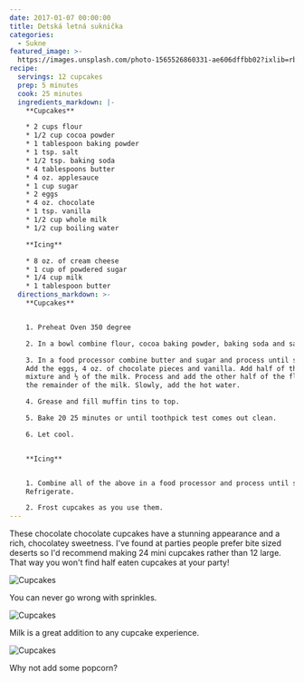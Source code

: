 ```yaml
---
date: 2017-01-07 00:00:00
title: Detská letná suknička
categories:
  - Sukne
featured_image: >-
  https://images.unsplash.com/photo-1565526860331-ae606dffbb02?ixlib=rb-1.2.1&ixid=eyJhcHBfaWQiOjEyMDd9&auto=format&fit=crop&w=634&q=80
recipe:
  servings: 12 cupcakes
  prep: 5 minutes
  cook: 25 minutes
  ingredients_markdown: |-
    **Cupcakes**

    * 2 cups flour
    * 1/2 cup cocoa powder
    * 1 tablespoon baking powder
    * 1 tsp. salt
    * 1/2 tsp. baking soda
    * 4 tablespoons butter
    * 4 oz. applesauce
    * 1 cup sugar
    * 2 eggs
    * 4 oz. chocolate
    * 1 tsp. vanilla
    * 1/2 cup whole milk
    * 1/2 cup boiling water

    **Icing**

    * 8 oz. of cream cheese
    * 1 cup of powdered sugar
    * 1/4 cup milk
    * 1 tablespoon butter
  directions_markdown: >-
    **Cupcakes**


    1. Preheat Oven 350 degree

    2. In a bowl combine flour, cocoa baking powder, baking soda and salt.

    3. In a food processor combine butter and sugar and process until smooth.
    Add the eggs, 4 oz. of chocolate pieces and vanilla. Add half of the flour
    mixture and ½ of the milk. Process and add the other half of the flour and
    the remainder of the milk. Slowly, add the hot water.

    4. Grease and fill muffin tins to top.

    5. Bake 20 25 minutes or until toothpick test comes out clean.

    6. Let cool.


    **Icing**


    1. Combine all of the above in a food processor and process until smooth.
    Refrigerate.

    2. Frost cupcakes as you use them.
---
```


These chocolate chocolate cupcakes have a stunning appearance and a rich, chocolatey sweetness. I've found at parties people prefer bite sized deserts so I'd recommend making 24 mini cupcakes rather than 12 large. That way you won't find half eaten cupcakes at your party\!

![Cupcakes](https://images.unsplash.com/photo-1448131063153-f1e240f98a72?w=1560&amp;h=940&amp;fit=crop)

You can never go wrong with sprinkles.

![Cupcakes](https://images.unsplash.com/photo-1420730614543-e39f93134b0d?w=1560&amp;h=940&amp;fit=crop)

Milk is a great addition to any cupcake experience.

![Cupcakes](https://images.unsplash.com/photo-1457508252818-162dc1934c2f?w=1560&amp;h=940&amp;fit=crop)

Why not add some popcorn?